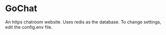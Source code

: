 # GoChat

An https chatroom website. Uses redis as the database.
To change settings, edit the config.env file.
